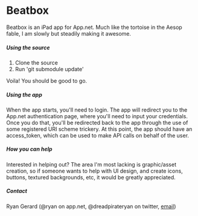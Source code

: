Beatbox
======
Beatbox is an iPad app for App.net. Much like the tortoise in the Aesop fable, I am slowly but steadily making it awesome.

##### Using the source ######
1) Clone the source
2) Run 'git submodule update'

Voila! You should be good to go.

##### Using the app #####
When the app starts, you'll need to login. The app will redirect you to the App.net authentication page, where you'll need to input your credentials. Once you do that, you'll be redirected back to the app through the use of some registered URI scheme trickery. At this point, the app should have an access_token, which can be used to make API calls on behalf of the user.

##### How you can help #####

Interested in helping out? The area I'm most lacking is graphic/asset creation, so if someone wants to help with UI design, and create icons, buttons, textured backgrounds, etc, it would be greatly appreciated.

##### Contact #####

Ryan Gerard (@ryan on app.net, @dreadpirateryan on twitter, [email](mailto:ryan.gerard@gmail.com))
